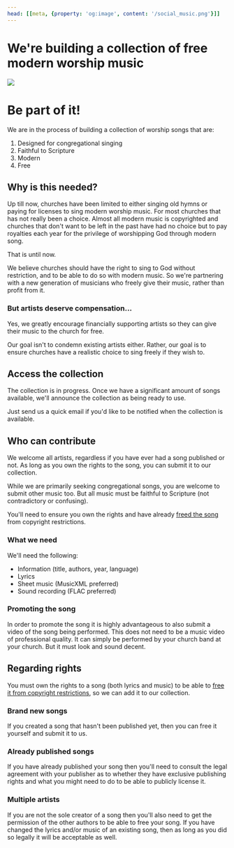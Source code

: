 ```yaml
---
head: [[meta, {property: 'og:image', content: '/social_music.png'}]]
---
```



# We're building a collection of free modern worship music

<img src='@/_assets/ill_music.svg'>

# Be part of it!

We are in the process of building a collection of worship songs that are:

 1. Designed for congregational singing
 2. Faithful to Scripture
 3. Modern
 4. Free


## Why is this needed?

Up till now, churches have been limited to either singing old hymns or paying for licenses to sing modern worship music. For most churches that has not really been a choice. Almost all modern music is copyrighted and churches that don't want to be left in the past have had no choice but to pay royalties each year for the privilege of worshipping God through modern song.

That is until now.

We believe churches should have the right to sing to God without restriction, and to be able to do so with modern music. So we're partnering with a new generation of musicians who freely give their music, rather than profit from it.


### But artists deserve compensation...
Yes, we greatly encourage financially supporting artists so they can give their music to the church for free.

Our goal isn't to condemn existing artists either. Rather, our goal is to ensure churches have a realistic choice to sing freely if they wish to.


## Access the collection
The collection is in progress. Once we have a significant amount of songs available, we'll announce the collection as being ready to use.

Just send us a quick email if you'd like to be notified when the collection is available.

<VPButton href='/about/' text="Contact Us"></VPButton>


## Who can contribute
We welcome all artists, regardless if you have ever had a song published or not. As long as you own the rights to the song, you can submit it to our collection.

While we are primarily seeking congregational songs, you are welcome to submit other music too. But all music must be faithful to Scripture (not contradictory or confusing).

You'll need to ensure you own the rights and have already [freed the song](/licenses/) from copyright restrictions.

### What we need

We'll need the following:

 * Information (title, authors, year, language)
 * Lyrics
 * Sheet music (MusicXML preferred)
 * Sound recording (FLAC preferred)

### Promoting the song

In order to promote the song it is highly advantageous to also submit a video of the song being performed. This does not need to be a music video of professional quality. It can simply be performed by your church band at your church. But it must look and sound decent.

<VPButton href='/about/' text="Contact Us"></VPButton>

## Regarding rights
You must own the rights to a song (both lyrics and music) to be able to [free it from copyright restrictions](/licenses/), so we can add it to our collection.

### Brand new songs
If you created a song that hasn't been published yet, then you can free it yourself and submit it to us.

### Already published songs
If you have already published your song then you'll need to consult the legal agreement with your publisher as to whether they have exclusive publishing rights and what you might need to do to be able to publicly license it.

### Multiple artists
If you are not the sole creator of a song then you'll also need to get the permission of the other authors to be able to free your song. If you have changed the lyrics and/or music of an existing song, then as long as you did so legally it will be acceptable as well.
